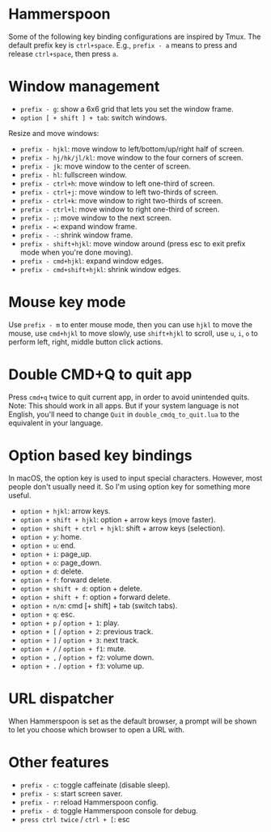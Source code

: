 # Hammerspoon

Some of the following key binding configurations are inspired by Tmux. The default prefix key is `ctrl+space`. E.g., `prefix - a` means to press and release `ctrl+space`, then press `a`.

# Window management
  - `prefix - g`: show a 6x6 grid that lets you set the window frame.
  - `option [ + shift ] + tab`: switch windows.

Resize and move windows:

  - `prefix - hjkl`: move window to left/bottom/up/right half of screen.
  - `prefix - hj/hk/jl/kl`: move window to the four corners of screen.
  - `prefix - jk`: move window to the center of screen.
  - `prefix - hl`: fullscreen window.
  - `prefix - ctrl+h`: move window to left one-third of screen.
  - `prefix - ctrl+j`: move window to left two-thirds of screen.
  - `prefix - ctrl+k`: move window to right two-thirds of screen.
  - `prefix - ctrl+l`: move window to right one-third of screen.
  - `prefix - ;`: move window to the next screen.
  - `prefix - =`: expand window frame.
  - `prefix - -`: shrink window frame.
  - `prefix - shift+hjkl`: move window around (press esc to exit prefix mode when you're done moving).
  - `prefix - cmd+hjkl`: expand window edges.
  - `prefix - cmd+shift+hjkl`: shrink window edges.

# Mouse key mode

Use `prefix - m` to enter mouse mode, then you can use `hjkl` to move the mouse, use `cmd+hjkl` to move slowly, use `shift+hjkl` to scroll, use `u`, `i`, `o` to perform left, right, middle button click actions.

# Double CMD+Q to quit app

Press `cmd+q` twice to quit current app, in order to avoid unintended quits.
Note: This should work in all apps. But if your system language is not English, you'll need to change `Quit` in `double_cmdq_to_quit.lua` to the equivalent in your language.

# Option based key bindings

In macOS, the option key is used to input special characters. However, most people don't usually need it. So I'm using option key for something more useful.

  - `option + hjkl`: arrow keys.
  - `option + shift + hjkl`: option + arrow keys (move faster).
  - `option + shift + ctrl + hjkl`: shift + arrow keys (selection).
  - `option + y`: home.
  - `option + u`: end.
  - `option + i`: page_up.
  - `option + o`: page_down.
  - `option + d`: delete.
  - `option + f`: forward delete.
  - `option + shift + d`: option + delete.
  - `option + shift + f`: option + forward delete.
  - `option + n/m`: cmd [+ shift] + tab (switch tabs).
  - `option + q`: esc.
  - `option + p` / `option + 1`: play.
  - `option + [` / `option + 2`: previous track.
  - `option + ]` / `option + 3`: next track.
  - `option + /` / `option + f1`: mute.
  - `option + ,` / `option + f2`: volume down.
  - `option + .` / `option + f3`: volume up.

# URL dispatcher

When Hammerspoon is set as the default browser, a prompt will be shown to let you choose which browser to open a URL with.

# Other features

  - `prefix - c`: toggle caffeinate (disable sleep).
  - `prefix - s`: start screen saver.
  - `prefix - r`: reload Hammerspoon config.
  - `prefix - d`: toggle Hammerspoon console for debug.
  - `press ctrl twice` / `ctrl + [`: esc
